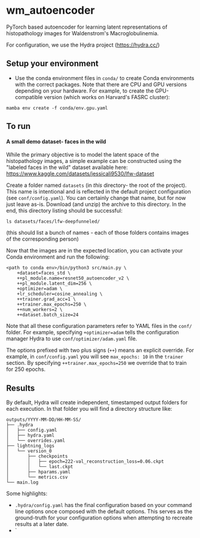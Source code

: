 # wm_autoencoder
PyTorch based autoencoder for learning latent representations of histopathology images for Waldenstrom's Macroglobulinemia. 

For configuration, we use the Hydra project (https://hydra.cc/)

## Setup your environment

- Use the conda environment files in `conda/` to create Conda environments with the correct packages. Note that there are CPU and GPU versions depending on your hardware. For example, to create the GPU-compatible version (which works on Harvard's FASRC cluster):

```
mamba env create -f conda/env.gpu.yaml
```

## To run

#### A small demo dataset- faces in the wild
While the primary objective is to model the latent space of the histopathology images, a simple example can be constructed using the "labeled faces in the wild" dataset available here: https://www.kaggle.com/datasets/jessicali9530/lfw-dataset

Create a folder named `datasets` (in *this* directory- the root of the project). This name is intentional and is reflected in the default project configuration (see `conf/config.yaml`). You can certainly change that name, but for now just leave as-is. Download (and unzip) the archive to this directory. In the end, this directory listing should be successful:

```
ls datasets/faces/lfw-deepfunneled/
```
(this should list a bunch of names - each of those folders contains images of the corresponding person)

Now that the images are in the expected location, you can activate your Conda environment and run the following:
```
<path to conda env>/bin/python3 src/main.py \
    +dataset=faces_std \
    ++pl_module.name=resnet50_autoencoder_v2 \
    ++pl_module.latent_dim=256 \
    +optimizer=adam \
    +lr_scheduler=cosine_annealing \
    ++trainer.grad_acc=1 \
    ++trainer.max_epochs=250 \
    ++num_workers=2 \
    ++dataset.batch_size=24
```
Note that all these configuration parameters refer to YAML files in the `conf/` folder. For example, specifying `+optimizer=adam` tells the configuration manager Hydra to use `conf/optimizer/adam.yaml` file.

The options prefixed with two plus signs (`++`) means an explicit override. For example, in `conf/config.yaml` you will see `max_epochs: 10` in the `trainer` section. By specifying `++trainer.max_epochs=250` we override that to train for 250 epochs.

## Results

By default, Hydra will create independent, timestamped output folders for each execution. In that folder you will find a directory structure like:

```
outputs/YYYY-MM-DD/HH-MM-SS/
├── .hydra
│   ├── config.yaml
│   ├── hydra.yaml
│   └── overrides.yaml
├── lightning_logs
│   └── version_0
│       ├── checkpoints
│       │   ├── epoch=222-val_reconstruction_loss=0.06.ckpt
│       │   └── last.ckpt
│       ├── hparams.yaml
│       └── metrics.csv
└── main.log
```
Some highlights:
- `.hydra/config.yaml` has the final configuration based on your command line options once composed with the default options. This serves as the ground-truth for your configuration options when attempting to recreate results at a later date.
- `